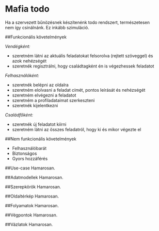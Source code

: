 # Mafia todo

Ha a szervezett bűnözésnek készítenénk todo rendszert, természetesen nem így csinálnánk. Ez inkább szimuláció.

##Funkcionális követelmények
<p><i>Vendégként:</i>
<ul>
<li> szeretném látni az aktuális feladatokat felsorolva (rejtett szöveggel) és azok nehézségét </li>
<li> szeretnék regisztrálni, hogy családtagként én is végezhessek feladatot </li>
</ul></p>

<p><i>Felhasználóként:</i>
<ul>
<li> szeretnék belépni az oldalra </li> 
<li> szeretném elolvasni a feladat címét, pontos leírását és nehézségét </li> 
<li> szeretném elvégezni a feladatot </li> 
<li> szeretném a profiladataimat szerkeszteni </li>
<li> szeretnék kijelentkezni </li>
</ul></p>

<p><i>Családfőként:</i>
<ul>
<li> szeretnék új feladatot kiírni </li> 
<li> szeretném látni az összes feladatról, hogy ki és mikor végezte el </li>
</ul></p>

##Nem funkcionális követelmények
<ul>
<li> Felhasználóbarát </li>
<li> Biztonságos </li>
<li> Gyors hozzáférés </li> 
</ul>

##Use-case
Hamarosan.

##Adatmodellek
Hamarosan.

##Szerepkörök
Hamarosan.

##Oldaltérkép
Hamarosan.

##Folyamatok
Hamarosan.

##Végpontok
Hamarosan.

##Vázlatok
Hamarosan.
